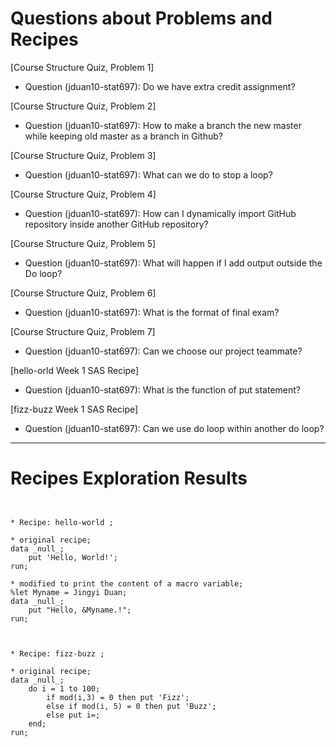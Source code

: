 
# Questions about Problems and Recipes



[Course Structure Quiz, Problem 1]
* Question (jduan10-stat697): Do we have extra credit assignment?



[Course Structure Quiz, Problem 2]
* Question (jduan10-stat697): How to make a branch the new master while keeping old master as a branch in Github?



[Course Structure Quiz, Problem 3]
* Question (jduan10-stat697): What can we do to stop a loop?



[Course Structure Quiz, Problem 4]
* Question (jduan10-stat697): How can I dynamically import GitHub repository inside another GitHub repository?



[Course Structure Quiz, Problem 5]
* Question (jduan10-stat697): What will happen if I add output outside the Do loop?



[Course Structure Quiz, Problem 6]
* Question (jduan10-stat697): What is the format of final exam?



[Course Structure Quiz, Problem 7]
* Question (jduan10-stat697): Can we choose our project teammate?



[hello-orld Week 1 SAS Recipe]
* Question (jduan10-stat697):  What is the function of put statement?



[fizz-buzz Week 1 SAS Recipe]
* Question (jduan10-stat697): Can we use do loop within another do loop?



***



# Recipes Exploration Results



```


* Recipe: hello-world ;

* original recipe;
data _null_;
    put 'Hello, World!';
run;

* modified to print the content of a macro variable;
%let Myname = Jingyi Duan;
data _null_;
    put "Hello, &Myname.!";
run;



* Recipe: fizz-buzz ;

* original recipe;
data _null_;
    do i = 1 to 100;
        if mod(i,3) = 0 then put 'Fizz';
        else if mod(i, 5) = 0 then put 'Buzz';
        else put i=;
    end;
run;




```
